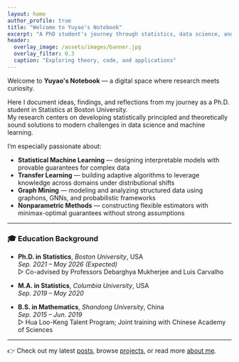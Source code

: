 ```yaml
---
layout: home
author_profile: true
title: "Welcome to Yuyao's Notebook"
excerpt: "A PhD student's journey through statistics, data science, and machine learning."
header:
  overlay_image: /assets/images/banner.jpg
  overlay_filter: 0.3
  caption: "Exploring theory, code, and applications"
---
```


Welcome to **Yuyao's Notebook** — a digital space where research meets curiosity.

Here I document ideas, findings, and reflections from my journey as a Ph.D. student in Statistics at Boston University.  
My research centers on developing statistically principled and theoretically sound solutions to modern challenges in data science and machine learning.

I’m especially passionate about:

- **Statistical Machine Learning** — designing interpretable models with provable guarantees for complex data
- **Transfer Learning** — building adaptive algorithms to leverage knowledge across domains under distributional shifts
- **Graph Mining** — modeling and analyzing structured data using graphons, GNNs, and probabilistic frameworks
- **Nonparametric Methods** — constructing flexible estimators with minimax-optimal guarantees without strong assumptions

---

### 🎓 Education Background

- **Ph.D. in Statistics**, *Boston University*, USA  
  *Sep. 2021 – May 2026 (Expected)*  
  ▷ Co-advised by Professors Debarghya Mukherjee and Luis Carvalho  

- **M.A. in Statistics**, *Columbia University*, USA  
  *Sep. 2019 – May 2020*  

- **B.S. in Mathematics**, *Shandong University*, China  
  *Sep. 2015 – Jun. 2019*  
  ▷ Hua Loo-Keng Talent Program; Joint training with Chinese Academy of Sciences  

---

👉 Check out my latest [posts](/blog/), browse [projects](/projects/), or read more [about me](/about/).
